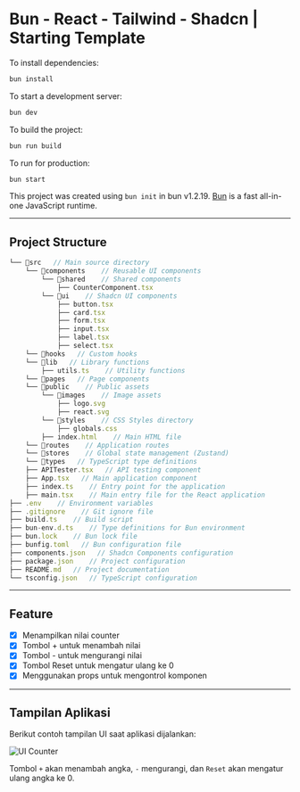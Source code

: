 # Bun - React - Tailwind - Shadcn | Starting Template

To install dependencies:

```bash
bun install
```

To start a development server:

```bash
bun dev
```

To build the project:

```bash
bun run build
```

To run for production:

```bash
bun start
```

This project was created using `bun init` in bun v1.2.19. [Bun](https://bun.sh) is a fast all-in-one JavaScript runtime.

---

## Project Structure

```ts
└── 📁src   // Main source directory
    └── 📁components    // Reusable UI components
        └── 📁shared    // Shared components
            ├── CounterComponent.tsx
        └── 📁ui    // Shadcn UI components
            ├── button.tsx
            ├── card.tsx
            ├── form.tsx
            ├── input.tsx
            ├── label.tsx
            ├── select.tsx
    └── 📁hooks   // Custom hooks
    └── 📁lib   // Library functions
        ├── utils.ts    // Utility functions
    └── 📁pages   // Page components
    └── 📁public    // Public assets
        └── 📁images    // Image assets
            ├── logo.svg
            ├── react.svg
        └── 📁styles    // CSS Styles directory
            ├── globals.css
        ├── index.html    // Main HTML file
    └── 📁routes    // Application routes
    └── 📁stores    // Global state management (Zustand)
    └── 📁types   // TypeScript type definitions
    ├── APITester.tsx   // API testing component
    ├── App.tsx   // Main application component
    ├── index.ts    // Entry point for the application
    ├── main.tsx    // Main entry file for the React application
├── .env    // Environment variables
├── .gitignore    // Git ignore file
├── build.ts    // Build script
├── bun-env.d.ts    // Type definitions for Bun environment
├── bun.lock    // Bun lock file
├── bunfig.toml   // Bun configuration file
├── components.json   // Shadcn Components configuration
├── package.json    // Project configuration
├── README.md   // Project documentation
└── tsconfig.json   // TypeScript configuration
```

---

## Feature

- [x] Menampilkan nilai counter
- [x] Tombol + untuk menambah nilai
- [x] Tombol - untuk mengurangi nilai
- [x] Tombol Reset untuk mengatur ulang ke 0
- [x] Menggunakan props untuk mengontrol komponen

---

## Tampilan Aplikasi

Berikut contoh tampilan UI saat aplikasi dijalankan:

![UI Counter](https://github.com/user-attachments/assets/d1fb38ca-ff7d-457b-a5fd-3165df46c96b)

Tombol `+` akan menambah angka, `-` mengurangi, dan `Reset` akan mengatur ulang angka ke 0.
